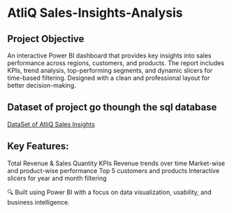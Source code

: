 # AtliQ Sales-Insights-Analysis
## Project Objective 
An interactive Power BI dashboard that provides key insights into sales performance across regions, customers, and products. The report includes KPIs, trend analysis, top-performing segments, and dynamic slicers for time-based filtering. Designed with a clean and professional layout for better decision-making.

## Dataset of project go thoungh the sql database 
<a href="https://github.com/Hemangi-30/Sales-Insights-Analysis/blob/main/db_dump.sql">DataSet of AtliQ Sales Insights</a>

## Key Features:

Total Revenue & Sales Quantity KPIs
Revenue trends over time
Market-wise and product-wise performance
Top 5 customers and products
Interactive slicers for year and month filtering

🔍 Built using Power BI with a focus on data visualization, usability, and business intelligence.
